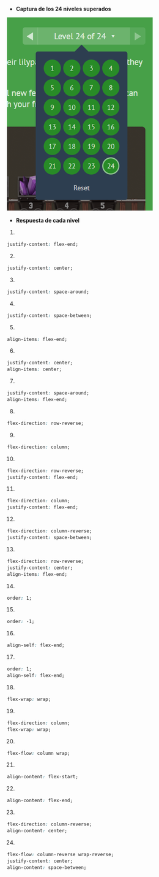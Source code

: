 - **Captura de los 24 niveles superados**

![screenshot](flex-box-froggy-levels.png)

- **Respuesta de cada nivel**

1. 

```css
justify-content: flex-end;
```

2. 

```css
justify-content: center;
```

3. 

```css
justify-content: space-around;
```

4. 

```css
justify-content: space-between;
```

5. 

```css
align-items: flex-end;
```

6. 

```css
justify-content: center;
align-items: center;
```

7. 

```css
justify-content: space-around;
align-items: flex-end;
```

8. 

```css
flex-direction: row-reverse;
```

9. 

```css
flex-direction: column;
```

10. 

```css
flex-direction: row-reverse;
justify-content: flex-end;
```

11. 

```css
flex-direction: column;
justify-content: flex-end;
```

12. 

```css
flex-direction: column-reverse;
justify-content: space-between;
```

13. 

```css
flex-direction: row-reverse;
justify-content: center;
align-items: flex-end;
```

14. 

```css
order: 1;
```

15. 

```css
order: -1;
```

16. 

```css
align-self: flex-end;
```

17. 

```css
order: 1;
align-self: flex-end;
```

18. 

```css
flex-wrap: wrap;
```

19. 

```css
flex-direction: column;
flex-wrap: wrap;
```

20. 

```css
flex-flow: column wrap;
```

21. 

```css
align-content: flex-start;
```

22. 

```css
align-content: flex-end;
```

23. 

```css
flex-direction: column-reverse;
align-content: center;
```

24. 

```css
flex-flow: column-reverse wrap-reverse;
justify-content: center;
align-content: space-between;
```
